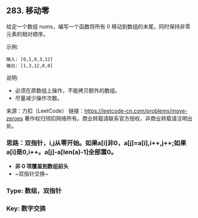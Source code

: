 ## 283. 移动零
给定一个数组 nums，编写一个函数将所有 0 移动到数组的末尾，同时保持非零元素的相对顺序。

示例:
```
输入: [0,1,0,3,12]
输出: [1,3,12,0,0]
```
说明:

- 必须在原数组上操作，不能拷贝额外的数组。
- 尽量减少操作次数。

来源：力扣（LeetCode）
链接：https://leetcode-cn.com/problems/move-zeroes
著作权归领扣网络所有。商业转载请联系官方授权，非商业转载请注明出处。

### 思路：双指针，i,j从零开始。如果a[i]非0，a[j]=a[i],i++,j++;如果a[i]是0,i++。a[j]-a[len(a)-1]全部置0。
-  **非 0 项覆盖到数组前头**
-  ~双指针交换~

### Type: 数组，双指针

### Key: 数字交换